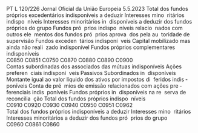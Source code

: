 PT  L 120/226 Jornal Oficial da União Europeia 5.5.2023
 Total dos fundos próprios excedentários indisponíveis a deduzir  Interesses mino ­
ritários indispo ­
níveis  Interesses minoritários in ­
disponíveis a deduzir dos 
fundos próprios do grupo  Fundos pró ­
prios indispo ­
níveis relacio ­
nados com 
outros ele ­
mentos dos 
fundos pró ­
prios aprova ­
dos pela au ­
toridade de 
supervisão  Fundos exceden ­
tários indisponí ­
veis  Capital mobilizado 
mas ainda não reali ­
zado indisponível  Fundos próprios 
complementares 
indisponíveis  
C0850  C0851  C0750  C0870  C0880  C0890  C0900  
Contas subordinadas dos associados das mútuas indisponíveis  Ações preferen ­
ciais indisponí ­
veis  Passivos Subordinados in ­
disponíveis  Montante 
igual ao valor 
líquido dos 
ativos por 
impostos di ­
feridos indis ­
poníveis  Conta de pré ­
mios de emissão 
relacionados 
com ações pre ­
ferenciais indis ­
poníveis  Fundos próprios in ­
disponíveis na re ­
serva de reconcilia ­
ção  Total dos fundos 
próprios indispo ­
níveis  
C0910  C0920  C0930  C0940  C0950  C0951  C0962  
Total dos fundos próprios indisponíveis a deduzir  Interesses mino ­
ritários  Interesses minoritários a 
deduzir dos fundos pró ­
prios do grupo  
C0960  C0861  C0860